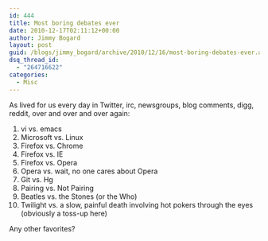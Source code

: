 ```yaml
---
id: 444
title: Most boring debates ever
date: 2010-12-17T02:11:12+00:00
author: Jimmy Bogard
layout: post
guid: /blogs/jimmy_bogard/archive/2010/12/16/most-boring-debates-ever.aspx
dsq_thread_id:
  - "264716622"
categories:
  - Misc
---
```

As lived for us every day in Twitter, irc, newsgroups, blog comments, digg, reddit, over and over and over again:

  1. vi vs. emacs
  2. Microsoft vs. Linux
  3. Firefox vs. Chrome
  4. Firefox vs. IE
  5. Firefox vs. Opera
  6. Opera vs. wait, no one cares about Opera
  7. Git vs. Hg
  8. Pairing vs. Not Pairing
  9. Beatles vs. the Stones (or the Who)
 10. Twilight vs. a slow, painful death involving hot pokers through the eyes (obviously a toss-up here)

Any other favorites?